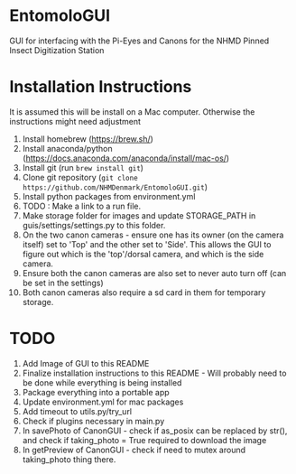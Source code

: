 # EntomoloGUI
GUI for interfacing with the Pi-Eyes and Canons for the NHMD Pinned Insect Digitization Station

# Installation Instructions
It is assumed this will be install on a Mac computer. Otherwise the instructions might need adjustment
1. Install homebrew (https://brew.sh/)
2. Install anaconda/python (https://docs.anaconda.com/anaconda/install/mac-os/)
3. Install git (run `brew install git`)
4. Clone git repository (`git clone https://github.com/NHMDenmark/EntomoloGUI.git`)
5. Install python packages from environment.yml
5. TODO : Make a link to a run file.
6. Make storage folder for images and update STORAGE_PATH in guis/settings/settings.py to this folder.
7. On the two canon cameras - ensure one has its owner (on the camera itself) set to 'Top' and the other set to 'Side'. This allows the GUI to figure out which is the 'top'/dorsal camera, and which is the side camera.
8. Ensure both the canon cameras are also set to never auto turn off (can be set in the settings)
9. Both canon cameras also require a sd card in them for temporary storage.


# TODO
1. Add Image of GUI to this README
2. Finalize installation instructions to this README - Will probably need to be done while everything is being installed
3. Package everything into a portable app
4. Update environment.yml for mac packages
5. Add timeout to utils.py/try_url
6. Check if plugins necessary in main.py
7. In savePhoto of CanonGUI - check if as_posix can be replaced by str(), and check if taking_photo = True required to download the image
8. In getPreview of CanonGUI - check if need to mutex around taking_photo thing there.